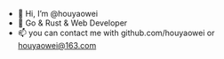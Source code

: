 - 👋 Hi, I’m @houyaowei
- 👀 Go & Rust & Web Developer
- 📫 you can contact me with github.com/houyaowei or houyaowei@163.com

<!---
houyaowei/houyaowei is a ✨ special ✨ repository because its `README.md` (this file) appears on your GitHub profile.
You can click the Preview link to take a look at your changes.
--->
